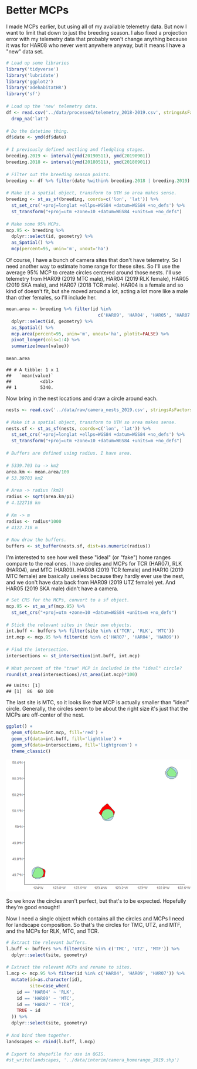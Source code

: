 Better MCPs
================

I made MCPs earlier, but using all of my available telemetry data. But now I want to limit that down to just the breeding season. I also fixed a projection error with my telemetry data that probably won't change anything because it was for HAR08 who never went anywhere anyway, but it means I have a "new" data set.

``` r
# Load up some libraries
library('tidyverse')
library('lubridate')
library('ggplot2')
library('adehabitatHR')
library('sf')

# Load up the 'new' telemetry data.
df <- read.csv('../data/processed/telemetry_2018-2019.csv', stringsAsFactors=FALSE) %>% 
  drop_na('lat')

# Do the datetime thing.
df$date <- ymd(df$date)

# I previously defined nestling and fledgling stages.
breeding.2019 <- interval(ymd(20190511), ymd(20190901))
breeding.2018 <- interval(ymd(20180511), ymd(20180901))

# Filter out the breeding season points.
breeding <- df %>% filter(date %within% breeding.2018 | breeding.2019)

# Make it a spatial object, transform to UTM so area makes sense.
breeding <- st_as_sf(breeding, coords=c('lon', 'lat')) %>%
  st_set_crs('+proj=longlat +ellps=WGS84 +datum=WGS84 +no_defs') %>%
  st_transform("+proj=utm +zone=10 +datum=WGS84 +units=m +no_defs")

# Make some 95% MCPs.
mcp.95 <- breeding %>%
  dplyr::select(id, geometry) %>%
  as_Spatial() %>%
  mcp(percent=95, unin='m', unout='ha')
```

Of course, I have a bunch of camera sites that don't have telemetry. So I need another way to estimate home range for these sites. So I'll use the average 95% MCP to create circles centered around those nests. I'll use telemetry from HAR09 (2019 MTC male), HAR04 (2019 RLK female), HAR05 (2019 SKA male), and HAR07 (2018 TCR male). HAR04 is a female and so kind of doesn't fit, but she moved around a lot, acting a lot more like a male than other females, so I'll include her.

``` r
mean.area <- breeding %>% filter(id %in% 
                                   c('HAR09', 'HAR04', 'HAR05', 'HAR07')) %>% 
  dplyr::select(id, geometry) %>%
  as_Spatial() %>%
  mcp.area(percent=95, unin='m', unout='ha', plotit=FALSE) %>% 
  pivot_longer(cols=1:4) %>% 
  summarize(mean(value))

mean.area
```

    ## # A tibble: 1 x 1
    ##   `mean(value)`
    ##           <dbl>
    ## 1         5340.

Now bring in the nest locations and draw a circle around each.

``` r
nests <- read.csv('../data/raw/camera_nests_2019.csv', stringsAsFactors=FALSE)

# Make it a spatial object, transform to UTM so area makes sense.
nests.sf <- st_as_sf(nests, coords=c('lon', 'lat')) %>%
  st_set_crs('+proj=longlat +ellps=WGS84 +datum=WGS84 +no_defs') %>%
  st_transform("+proj=utm +zone=10 +datum=WGS84 +units=m +no_defs")

# Buffers are defined using radius. I have area.

# 5339.703 ha -> km2
area.km <- mean.area/100
# 53.39703 km2

# Area -> radius (km2)
radius <- sqrt(area.km/pi)
# 4.122718 km

# Km -> m
radius <- radius*1000
# 4122.718 m

# Now draw the buffers.
buffers <- st_buffer(nests.sf, dist=as.numeric(radius))
```

I'm interested to see how well these "ideal" (or "fake") home ranges compare to the real ones. I have circles and MCPs for TCR (HAR07), RLK (HAR04), and MTC (HAR09). HAR08 (2019 TCR female) and HAR10 (2019 MTC female) are basically useless because they hardly ever use the nest, and we don't have data back from HAR09 (2019 UTZ female) yet. And HAR05 (2019 SKA male) didn't have a camera.

``` r
# Set CRS for the MCPs, convert to a sf object.
mcp.95 <- st_as_sf(mcp.95) %>% 
  st_set_crs("+proj=utm +zone=10 +datum=WGS84 +units=m +no_defs")

# Stick the relevant sites in their own objects.
int.buff <- buffers %>% filter(site %in% c('TCR', 'RLK', 'MTC'))
int.mcp <- mcp.95 %>% filter(id %in% c('HAR07', 'HAR04', 'HAR09'))

# Find the intersection.
intersections <- st_intersection(int.buff, int.mcp)

# What percent of the "true" MCP is included in the "ideal" circle?
round(st_area(intersections)/st_area(int.mcp)*100)
```

    ## Units: [1]
    ## [1]  86  60 100

The last site is MTC, so it looks like that MCP is actually smaller than "ideal" circle. Generally, the circles seem to be about the right size it's just that the MCPs are off-center of the nest.

``` r
ggplot() +
  geom_sf(data=int.mcp, fill='red') +
  geom_sf(data=int.buff, fill='lightblue') +
  geom_sf(data=intersections, fill='lightgreen') +
  theme_classic()
```

![](20200420_better_mcps_files/figure-markdown_github/unnamed-chunk-5-1.png)

So we know the circles aren't perfect, but that's to be expected. Hopefully they're good enought!

Now I need a single object which contains all the circles and MCPs I need for landscape composition. So that's the circles for TMC, UTZ, and MTF, and the MCPs for RLK, MTC, and TCR.

``` r
# Extract the relevant buffers.
l.buff <- buffers %>% filter(site %in% c('TMC', 'UTZ', 'MTF')) %>% 
  dplyr::select(site, geometry)

# Extract the relevant MCPs and rename to sites.
l.mcp <- mcp.95 %>% filter(id %in% c('HAR04', 'HAR09', 'HAR07')) %>% 
  mutate(id=as.character(id),
         site=case_when(
    id == 'HAR04' ~ 'RLK',
    id == 'HAR09' ~ 'MTC',
    id == 'HAR07' ~ 'TCR',
    TRUE ~ id
  )) %>% 
  dplyr::select(site, geometry)

# And bind them together.
landscapes <- rbind(l.buff, l.mcp)

# Export to shapefile for use in QGIS.
#st_write(landscapes, '../data/interim/camera_homerange_2019.shp')
```
